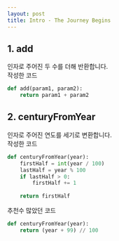 ```yaml
---
layout: post
title: Intro - The Journey Begins
---
```


## 1. add
인자로 주어진 두 수를 더해 반환합니다.  
작성한 코드
``` Python
def add(param1, param2):
    return param1 + param2
```

## 2. centuryFromYear
인자로 주어진 연도를 세기로 변환합니다.  
작성한 코드
``` Python
def centuryFromYear(year):
    firstHalf = int(year / 100)
    lastHalf = year % 100
    if lastHalf > 0:
        firstHalf += 1
        
    return firstHalf
```

추천수 많았던 코드
``` Python
def centuryFromYear(year):
    return (year + 99) // 100

```